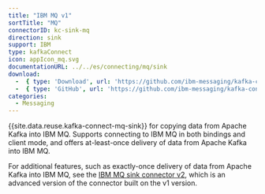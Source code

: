 ```yaml
---
title: "IBM MQ v1"
sortTitle: "MQ"
connectorID: kc-sink-mq
direction: sink
support: IBM
type: kafkaConnect
icon: appIcon_mq.svg
documentationURL: ../../es/connecting/mq/sink
download:
  -  { type: 'Download', url: 'https://github.com/ibm-messaging/kafka-connect-mq-sink/releases/' }
  -  { type: 'GitHub', url: 'https://github.com/ibm-messaging/kafka-connect-mq-sink' }
categories:
  - Messaging
---
```



{{site.data.reuse.kafka-connect-mq-sink}} for copying data from Apache Kafka into IBM MQ. Supports connecting to IBM MQ in both bindings and client mode, and offers at-least-once delivery of data from Apache Kafka into IBM MQ.

For additional features, such as exactly-once delivery of data from Apache Kafka into IBM MQ, see the [IBM MQ sink connector v2](../kc-sink-ibm-mq2/installation), which is an advanced version of the connector built on the v1 version.
